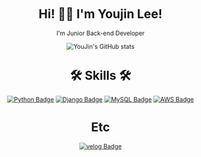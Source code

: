 <div align=center>

# Hi! 👋🏻  I'm Youjin Lee!

I'm Junior Back-end Developer

![YouJin's GitHub stats](https://github-readme-stats.vercel.app/api?username=dbwls314&show_icons=true&theme=material-palenight)


# 🛠 Skills 🛠
[![Python Badge](https://img.shields.io/badge/-Python-grey?style=plastic&logo=python&logoColor=white)](https://www.python.org/) 
[![Django Badge](https://img.shields.io/badge/-Django-%23092E20?style=plastic&logo=django)](https://docs.djangoproject.com/en/4.0/) 
[![MySQL Badge](https://img.shields.io/badge/-MySQL-%234479A1?style=plastic&logo=mysql&logoColor=white)](https://www.mysql.com/)
[![AWS Badge](https://img.shields.io/badge/-AWS-%23232F3E?style=plastic&logo=amazonaws&logoColor=white)](https://aws.amazon.com/ko/)
  
# Etc
[![velog Badge](https://img.shields.io/badge/-Velog-%20C997?style=plastic&logo=python&logoColor=white)](https://www.velog.org/) 
